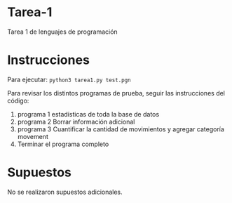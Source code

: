 # Tarea-1
Tarea 1 de lenguajes de programación

# Instrucciones

Para ejecutar:
`python3 tarea1.py test.pgn`

Para revisar los distintos programas de prueba, seguir las instrucciones del código:
<ol>
<li> programa 1 estadísticas de toda la base de datos</li>
<li> programa 2 Borrar información adicional</li>
<li> programa 3 Cuantificar la cantidad de movimientos y agregar categoría movement</li>
<li> Terminar el programa completo</li>

</ol>

# Supuestos

No se realizaron supuestos adicionales.
